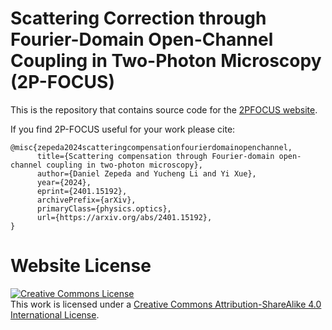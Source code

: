 # Scattering Correction through Fourier-Domain Open-Channel Coupling in Two-Photon Microscopy (2P-FOCUS)

This is the repository that contains source code for the [2PFOCUS website](https://YuchengLi-steven.github.io/2PFOCUS/).

If you find 2P-FOCUS useful for your work please cite:
```
@misc{zepeda2024scatteringcompensationfourierdomainopenchannel,
      title={Scattering compensation through Fourier-domain open-channel coupling in two-photon microscopy}, 
      author={Daniel Zepeda and Yucheng Li and Yi Xue},
      year={2024},
      eprint={2401.15192},
      archivePrefix={arXiv},
      primaryClass={physics.optics},
      url={https://arxiv.org/abs/2401.15192}, 
}
```

# Website License
<a rel="license" href="http://creativecommons.org/licenses/by-sa/4.0/"><img alt="Creative Commons License" style="border-width:0" src="https://i.creativecommons.org/l/by-sa/4.0/88x31.png" /></a><br />This work is licensed under a <a rel="license" href="http://creativecommons.org/licenses/by-sa/4.0/">Creative Commons Attribution-ShareAlike 4.0 International License</a>.
